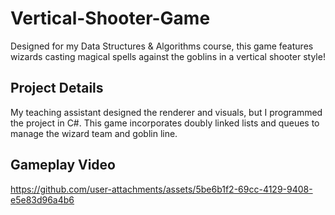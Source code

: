 # Vertical-Shooter-Game
Designed for my Data Structures & Algorithms course, this game features wizards casting magical spells against the goblins in a vertical shooter style!

## Project Details
My teaching assistant designed the renderer and visuals, but I programmed the project in C#. This game incorporates doubly linked lists and queues to manage the wizard team and goblin line. 

## Gameplay Video
https://github.com/user-attachments/assets/5be6b1f2-69cc-4129-9408-e5e83d96a4b6


